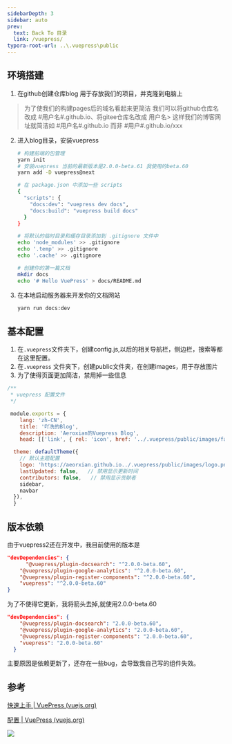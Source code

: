 ```yaml
---
sidebarDepth: 3
sidebar: auto
prev:
  text: Back To 目录
  link: /vuepress/
typora-root-url: ..\.vuepress\public
---
```


## 环境搭建

1. 在github创建仓库blog 用于存放我们的项目，并克隆到电脑上

> 为了使我们的构建pages后的域名看起来更简洁
> 我们可以将github仓库名改成 #用户名#.github.io、将gitee仓库名改成 用户名> 这样我们的博客网址就简洁如 #用户名#.github.io 而非 #用户#.github.io/xxx

2. 进入blog目录，安装vuepress
   
   ```sh
   # 构建前端的包管理
   yarn init
   # 安装vuepress 当前的最新版本是2.0.0-beta.61 我使用的beta.60
   yarn add -D vuepress@next
   
   # 在 package.json 中添加一些 scripts
   {
     "scripts": {
       "docs:dev": "vuepress dev docs",
       "docs:build": "vuepress build docs"
     }
   }
   
   # 将默认的临时目录和缓存目录添加到 .gitignore 文件中
   echo 'node_modules' >> .gitignore
   echo '.temp' >> .gitignore
   echo '.cache' >> .gitignore
   
   # 创建你的第一篇文档
   mkdir docs
   echo '# Hello VuePress' > docs/README.md
   ```

3. 在本地启动服务器来开发你的文档网站
   
   ```sh
   yarn run docs:dev
   ```

## 基本配置

1. 在`.vuepress`文件夹下，创建config.js,以后的相关导航栏，侧边栏，搜索等都在这里配置。
2. 在`.vuepress` 文件夹下，创建public文件夹，在创建images，用于存放图片
3. 为了使得页面更加简洁，禁用掉一些信息

```js
/**
 * vuepress 配置文件
 */

 module.exports = {
    lang: 'zh-CN',
    title: '吖冼的Blog',
    description: 'Aeroxian的Vuepress Blog',
    head: [['link', { rel: 'icon', href: '../.vuepress/public/images/favicon-32x32.png' }]], // icon设置

  theme: defaultTheme({
    // 默认主题配置
    logo: 'https://aeorxian.github.io../.vuepress/public/images/logo.png',
    lastUpdated: false,   // 禁用显示更新时间
    contributors: false,   // 禁用显示贡献者
    sidebar,
    navbar
  }),
  }
```

## 版本依赖

由于vuepress2还在开发中，我目前使用的版本是

```json
"devDependencies": {
      "@vuepress/plugin-docsearch": "^2.0.0-beta.60",
    "@vuepress/plugin-google-analytics": "^2.0.0-beta.60",
    "@vuepress/plugin-register-components": "^2.0.0-beta.60",
    "vuepress": "^2.0.0-beta.60"
}
```

为了不使得它更新，我将箭头去掉,就使用2.0.0-beta.60

```json
"devDependencies": {
    "@vuepress/plugin-docsearch": "2.0.0-beta.60",
    "@vuepress/plugin-google-analytics": "2.0.0-beta.60",
    "@vuepress/plugin-register-components": "2.0.0-beta.60",
    "vuepress": "2.0.0-beta.60"
  }
```

主要原因是依赖更新了，还存在一些bug，会导致我自己写的组件失效。

## 参考

[快速上手 | VuePress (vuejs.org)](https://v2.vuepress.vuejs.org/zh/guide/getting-started.html)

[配置 | VuePress (vuejs.org)](https://v2.vuepress.vuejs.org/zh/reference/config.html#站点配置)



![](../.vuepress/public../.vuepress/public/images/vuepress/2023-03-21-09-29-54-image.png)

